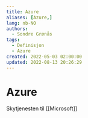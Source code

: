 ```yaml
---
title: Azure
aliases: [Azure,]
lang: nb-NO
authors:
  - Sondre Grønås
tags:
  - Definisjon
  - Azure
created: 2022-05-03 02:00:00
updated: 2022-08-13 20:26:29
---
```

# Azure
Skytjenesten til [[Microsoft]]